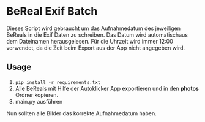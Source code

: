 # BeReal Exif Batch

Dieses Script wird gebraucht um das Aufnahmedatum des jeweiligen BeReals in die Exif Daten zu schreiben. Das Datum wird automatischaus dem Dateinamen herausgelesen. Für die Uhrzeit wird immer 12:00 verwendet, da die Zeit beim Export aus der App nicht angegeben wird.

## Usage

1. `pip install -r requirements.txt`
2. Alle BeReals mit Hilfe der Autoklicker App exportieren und in den **photos** Ordner kopieren.
3. main.py ausführen

Nun sollten alle Bilder das korrekte Aufnahmedatum haben.